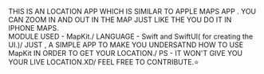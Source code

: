 THIS IS AN LOCATION APP WHICH IS SIMILAR TO APPLE MAPS APP . YOU CAN ZOOM IN AND OUT IN THE MAP JUST LIKE THE YOU DO IT IN IPHONE MAPS.\
MODULE USED - MapKit./
LANGUAGE - Swift and SwiftUI( for creating the UI.)/
JUST , A SIMPLE APP TO MAKE YOU UNDERSATND HOW TO USE MapKit IN ORDER TO GET YOUR LOCATION./
PS - IT WON'T GIVE YOU YOUR LIVE LOCATION.XD/
FEEL FREE TO CONTRIBUTE.⭐️

